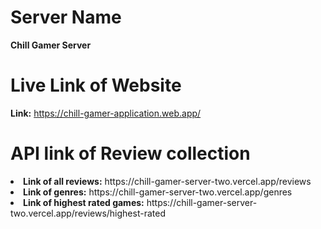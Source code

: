 # Server Name 

<b>Chill Gamer Server</b>

# Live Link of Website

<b>Link:</b> https://chill-gamer-application.web.app/

# API link of Review collection

<li><b>Link of all reviews:</b> https://chill-gamer-server-two.vercel.app/reviews</li>

<li><b>Link of genres:</b> https://chill-gamer-server-two.vercel.app/genres</li>

<li><b>Link of highest rated games:</b> https://chill-gamer-server-two.vercel.app/reviews/highest-rated</li>